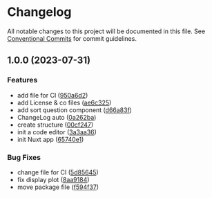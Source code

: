 # Changelog

All notable changes to this project will be documented in this file. See
[Conventional Commits](https://conventionalcommits.org) for commit guidelines.

## 1.0.0 (2023-07-31)


### Features

* add file for CI ([950a6d2](https://github.com/IFB-ElixirFr/R_WASM/commit/950a6d2d7fbe19cfaf6c28a7d3cc81da21e0a50c))
* add License & co files ([ae6c325](https://github.com/IFB-ElixirFr/R_WASM/commit/ae6c32527c8d599d4f4e7fdefba86d8663d733f4))
* add sort question component ([d66a83f](https://github.com/IFB-ElixirFr/R_WASM/commit/d66a83f5b3f6dfe28ab5f1f49cd8db71384428a7))
* ChangeLog auto ([0a262ba](https://github.com/IFB-ElixirFr/R_WASM/commit/0a262ba493f3b87cdc1f04d849b4cf9d8a6931ca))
* create structure ([00cf247](https://github.com/IFB-ElixirFr/R_WASM/commit/00cf24724c7ea1a6b7ed1e0a15f8d9a716a6f2fc))
* init a code editor ([3a3aa36](https://github.com/IFB-ElixirFr/R_WASM/commit/3a3aa3681a47b002194cb928fde48549b875eb9b))
* init Nuxt app ([65740e1](https://github.com/IFB-ElixirFr/R_WASM/commit/65740e19079395d89e5d8cfeee0a3a029db1ba36))


### Bug Fixes

* change file for CI ([5d85645](https://github.com/IFB-ElixirFr/R_WASM/commit/5d85645af9855b5b0c1133b19008b240fb3bab08))
* fix display plot ([8aa9184](https://github.com/IFB-ElixirFr/R_WASM/commit/8aa9184ca11feb6a2288f0740f67819508d20ca4))
* move package file ([f594f37](https://github.com/IFB-ElixirFr/R_WASM/commit/f594f3707795dc5053457a2aed46ebe221686ded))
